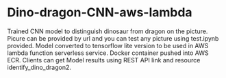 # Dino-dragon-CNN-aws-lambda
Trained CNN model to distinguish dinosaur from dragon on the picture.
Picure can be provided by url and you can test any picture using test.ipynb provided.
Model converted to tensorflow lite version to be used in AWS lambda function serverless service.
Docker container pushed into AWS ECR.
Clients can get Model results using REST API link and resource identify_dino_dragon2.

